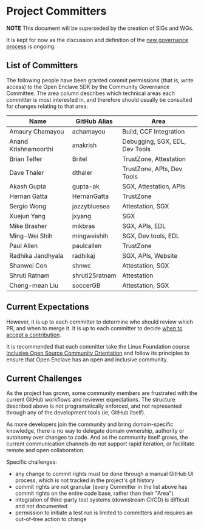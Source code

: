 Project Committers
==================

**NOTE**
This document will be superseded by the creation of SIGs and WGs.

It is kept for now as the discussion and definition of the [new governance process](Governance.md) is ongoing.

List of Committers
------------------

The following people have been granted commit permissions (that is, write
access) to the Open Enclave SDK by the Community Governance Committee. The area
column describes which technical areas each committer is most interested in, and
therefore should usually be consulted for changes relating to that area.


| Name                  | GitHub Alias        | Area                           |
|-----------------------|---------------------|--------------------------------|
| Amaury Chamayou       | achamayou           | Build, CCF Integration         |
| Anand Krishnamoorthi  | anakrish            | Debugging, SGX, EDL, Dev Tools |
| Brian Telfer          | Britel              | TrustZone, Attestation         |
| Dave Thaler           | dthaler             | TrustZone, APIs, Dev Tools     |
| Akash Gupta           | gupta-ak            | SGX, Attestation, APIs         |
| Hernan Gatta          | HernanGatta         | TrustZone                      |
| Sergio Wong           | jazzybluesea        | Attestation, SGX               |
| Xuejun Yang           | jxyang              | SGX                            |
| Mike Brasher          | mikbras             | SGX, APIs, EDL                 |
| Ming-Wei Shih         | mingweishih         | SGX, Dev tools, EDL            |
| Paul Allen            | paulcallen          | TrustZone                      |
| Radhika Jandhyala     | radhikaj            | SGX, APIs, Website             |
| Shanwei Cen           | shnwc               | Attestation, SGX               |
| Shruti Ratnam         | shruti25ratnam      | Attestation                    |
| Cheng-mean Liu        | soccerGB            | Attestation, SGX               |

Current Expectations
--------------------

However, it is up to each committer to determine who should review which PR, and
when to merge it. It is up to each committer to decide [when to accept a contribution](Governance.md#Accepting-Contributions).

It is recommended that each committer take the Linux Foundation course
[Inclusive Open Source Community Orientation](https://training.linuxfoundation.org/training/inclusive-open-source-community-orientation-lfc102/)
and follow its principles to ensure that Open Enclave has an open and inclusive community.

Current Challenges
------------------

As the project has grown, some community members are frustrated with the current
GitHub workflows and reviewer expectations. The structure described above is not
programatically enforced, and not represented through any of the development
tools (ie, GitHub itself).

As more developers join the community and bring domain-specific knowledge, there
is no way to delegate domain ownership, authority or autonomy over changes to
code. And as the community itself grows, the current communication channels do
not support rapid iteration, or facilitate remote and open collaboration.

Specific challenges:

* any change to commit rights must be done through a manual GitHub UI process,
  which is not tracked in the project's git history
* commit rights are not granular (every Committer in the list above has commit
  rights on the entire code base, rather than their "Area")
* integration of third-party test systems (downstream CI/CD) is difficult and not documented
* permission to initiate a test run is limited to committers and requires an
  out-of-tree action to change
